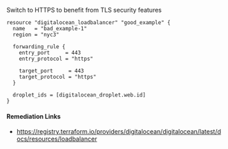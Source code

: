 
Switch to HTTPS to benefit from TLS security features

```hcl
resource "digitalocean_loadbalancer" "good_example" {
  name   = "bad_example-1"
  region = "nyc3"

  forwarding_rule {
    entry_port     = 443
    entry_protocol = "https"

    target_port     = 443
    target_protocol = "https"
  }

  droplet_ids = [digitalocean_droplet.web.id]
}
```

#### Remediation Links
 - https://registry.terraform.io/providers/digitalocean/digitalocean/latest/docs/resources/loadbalancer

